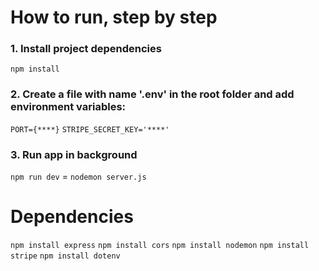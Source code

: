 # How to run, step by step

### 1. Install project dependencies
`npm install`

### 2. Create a file with name '.env' in the root folder and add environment variables:
`PORT={****}`
`STRIPE_SECRET_KEY='****'`

### 3. Run app in background
`npm run dev` = `nodemon server.js`

# Dependencies
`npm install express`
`npm install cors`
`npm install nodemon`
`npm install stripe`
`npm install dotenv`

